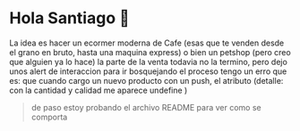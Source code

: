 # Hola Santiago 👋

La idea es hacer un ecormer moderna de Cafe (esas que te venden desde el grano en bruto, hasta una maquina express) o bien un petshop (pero creo que alguien ya lo hace)
la parte de la venta todavia no la termino, pero dejo unos alert de interaccion para ir bosquejando el proceso
tengo un erro  que es: que cuando cargo un nuevo producto con un push, el atributo (detalle: con la cantidad y calidad  me aparece undefine ) 
> de paso estoy probando el archivo README para ver como se comporta